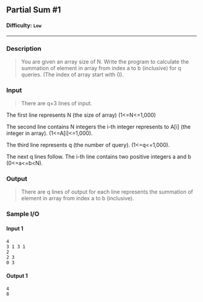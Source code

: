 ## Partial Sum #1
#### Difficulty: `Low`
- - -
### Description
> You are given an array size of N. Write the program to calculate the summation of element in array from index a to b (inclusive) for q queries. (The index of array start with 0).

### Input
>There are q+3 lines of input.

The first line represents N (the size of array) (1<=N<=1,000)

The second line contains N integers the i-th integer represents to A[i] (the integer in array). (1<=A[i]<=1,000).

The third line represents q (the number of query). (1<=q<=1,000).

The next q lines follow. The i-th line contains two positive integers a and b (0<=a<=b<N).

### Output
>There are q lines of output for each line represents the summation of element in array from index a to b (inclusive).

### Sample I/O
#### Input 1
```
4
3 1 3 1
2
2 3
0 3
```
#### Output 1
```
4
8
```

